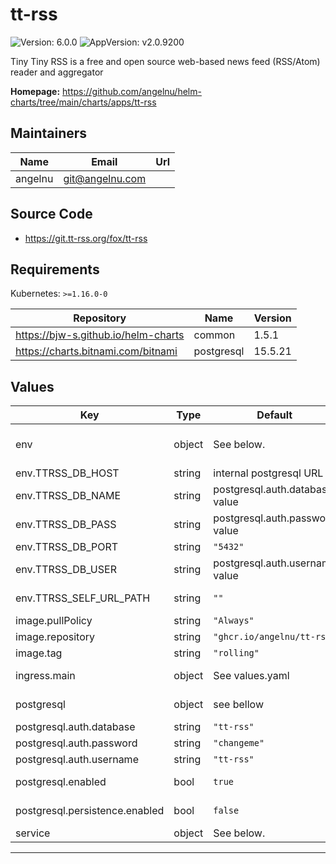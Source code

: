 # tt-rss

![Version: 6.0.0](https://img.shields.io/badge/Version-6.0.0-informational?style=flat-square) ![AppVersion: v2.0.9200](https://img.shields.io/badge/AppVersion-v2.0.9200-informational?style=flat-square)

Tiny Tiny RSS is a free and open source web-based news feed (RSS/Atom) reader and aggregator

**Homepage:** <https://github.com/angelnu/helm-charts/tree/main/charts/apps/tt-rss>

## Maintainers

| Name | Email | Url |
| ---- | ------ | --- |
| angelnu | <git@angelnu.com> |  |

## Source Code

* <https://git.tt-rss.org/fox/tt-rss>

## Requirements

Kubernetes: `>=1.16.0-0`

| Repository | Name | Version |
|------------|------|---------|
| https://bjw-s.github.io/helm-charts | common | 1.5.1 |
| https://charts.bitnami.com/bitnami | postgresql | 15.5.21 |

## Values

| Key | Type | Default | Description |
|-----|------|---------|-------------|
| env | object | See below. | See more environment variables in the tt-rss documentation https://git.tt-rss.org/fox/tt-rss/src/branch/master/classes/config.php#L9 |
| env.TTRSS_DB_HOST | string | internal postgresql URL | Postgres database hostname |
| env.TTRSS_DB_NAME | string | postgresql.auth.database value | Postgres database password |
| env.TTRSS_DB_PASS | string | postgresql.auth.password value | Postgres database password |
| env.TTRSS_DB_PORT | string | `"5432"` | Postgres database port. |
| env.TTRSS_DB_USER | string | postgresql.auth.username value | Postgres database user name |
| env.TTRSS_SELF_URL_PATH | string | `""` | External URL you use to connect to the RSS (the one you enter in your browser) |
| image.pullPolicy | string | `"Always"` | image pull policy |
| image.repository | string | `"ghcr.io/angelnu/tt-rss"` | image repository |
| image.tag | string | `"rolling"` | image tag |
| ingress.main | object | See values.yaml | Enable and configure ingress settings for the chart under this key. |
| postgresql | object | see bellow | Bitnami postgres chart. For more options see https://github.com/bitnami/charts/tree/master/bitnami/postgresql |
| postgresql.auth.database | string | `"tt-rss"` | Postgres database |
| postgresql.auth.password | string | `"changeme"` | Postgres database password |
| postgresql.auth.username | string | `"tt-rss"` | Postgres database user name |
| postgresql.enabled | bool | `true` | By default uses an internal postgress. Dissable if you use your own Postgres. |
| postgresql.persistence.enabled | bool | `false` | if database is stored to a PVC. Set to true when you are done testing. |
| service | object | See below. | Configure the services for the chart here. |

----------------------------------------------
